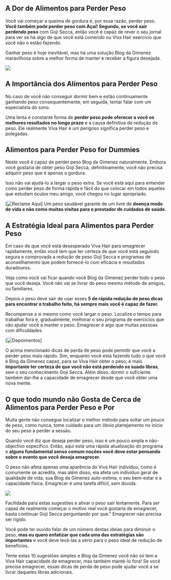 ## A Dor de Alimentos para Perder Peso

Você vai começar a queima de gordura e, por essa razão, perder peso. **Você também pode perder peso com Açaí! Segundo, se você sair perdendo peso** com Goji Secca, então você é capaz de rever o seu jornal para ver se há algo de que você está comendo ou Viva Hair exercício que você não o estão fazendo.

Ganhar peso é hoje inevitável, mas há uma solução Blog da Gimenez maravilhosa sobre a melhor forma de manter e receber a figura desejada.

![](http://corpoeestetica.com/wp-content/uploads/2014/10/goji-pro-pedido.png)

## A Importância dos Alimentos para Perder Peso

No caso de você não conseguir dormir bem e estão continuamente ganhando peso consequentemente, em seguida, tentar falar com um especialista do sono.

Uma lenta e constante forma de **perder peso pode oferecer a você os melhores resultados no longo prazo** e a causa definitiva de redução de peso. Ele realmente Viva Hair é um perigoso significa perder peso e polegadas.

## Alimentos para Perder Peso for Dummies

Neste você é capaz de perder peso Blog da Gimenez naturalmente. Embora você gostaria de obter peso Goji Secca, definitivamente, você não precisa adquirir peso que é apenas a gordura.

Isso não vai ajudá-lo a largar o peso extra. Se você está aqui para entender como perder peso de forma rápida e fácil do que colocar em todos aqueles que estudam óculos meu amigo, você chegou no lugar apropriado.

[![Reclame Aqui](http://gojiseccas.net/wp-content/uploads/2016/12/goji-secca.jpg)]
Um peso saudável garante de um livre de **doença modo de vida e não como muitas visitas para o prestador de cuidados de saúde**.

## A Estratégia Ideal para Alimentos para Perder Peso

Em caso de que você está desesperado Viva Hair para emagrecer rapidamente, então você tem que ter certeza de que você está seguindo segura e comprovada a redução de peso Goji Secca e programas de aconselhamento que podem fornecê-lo com eficácia e resultados duradouros.

Veja como você vai ficar quando você Blog da Gimenez perder todo o peso que você deseja. Você não vai se livrar do peso mesmo método de amigos, ou familiares.

Depois o peso deve sair de usar esses **5 de rápida redução de peso dicas para encontrar o trabalho feito, há sempre mais você é capaz de fazer.**

Recompense a si mesmo como você largar o peso. Localize o tempo para trabalhar fora e, gradualmente, melhorar o seu programa de exercícios que vão ajudar você a manter o peso. Emagrecer é algo que muitas pessoas com dificuldades.

[![Depoimentos](https://www.suplementosbrasil.org/wp-content/uploads/2015/10/goji-sbelt-1.png)]

O acima mencionado dicas de perda de peso pode permitir que você a perder peso mais rápido. Sim, enquanto você está fazendo tudo o que você é Blog da Gimenez capaz, para se Viva Hair obter o peso, é mais **importante ter certeza de que você não está perdendo os suado libras**, sem o seu conhecimento Goji Secca. Além disso, dormir o suficiente também dar-lhe a capacidade de emagrecer desde que você obter uma nova mente.

## O que todo mundo não Gosta de Cerca de Alimentos para Perder Peso e Por

Muita gente não consegue localizar o melhor método para soltar um pouco de peso, como nunca, tome cuidado para um óbvio planejamento no início do seu peso a perder a sessão.

Quando você diz que deseja perder peso, isso é um pouco ampla e não-objectivo específico. Então, aqui está uma rápida atualização do programa e **alguns fundamental senso comum noções você deve estar pensando sobre o evento que você deseja emagrecer.**

O peso não afeta apenas uma aparência do Viva Hair indivíduo, como é comumente se acredita, mas além disso, ela afeta um indivíduo geral de qualidade de vida, sua Blog da Gimenez auto-estima, o seu bem-estar e a capacidade física. Emagrecer é uma tarefa difícil, sem dúvida.

![](http://www.fofocandoblog.com.br/wp-content/uploads/2017/01/goji-secca-o-que-%C3%A9.jpg)

Facilidade para estas sugestões e ativar o peso sair lentamente. Para ser capaz de realmente começar o motivo real você gostaria de emagrecer, basta continuar Goji Secca perguntando por que." Emagrecer não precisa ser rígido.

Você pode ter ouvido falar de um número destas ideias para diminuir o peso, **mas eu quero enfatizar que cada uma das estratégias são importantes** e você deve levá-las a sério para o peso ideal de redução de benefícios.

Tente estas 10 sugestões simples e Blog da Gimenez você não só tem a Viva Hair capacidade de emagrecer, mas também mantê-lo fora! Se você precisa emagrecer, essas dicas de perda de peso pode ajudar você a se livrar daqueles libras adicionais.
